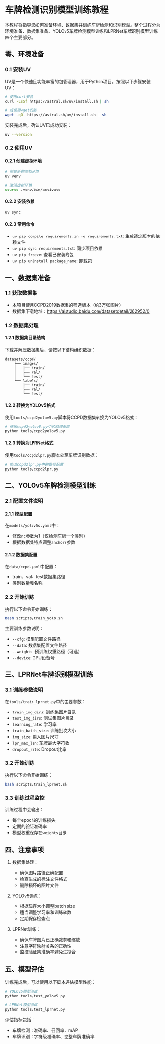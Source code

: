 # 车牌检测识别模型训练教程

本教程将指导您如何准备环境、数据集并训练车牌检测和识别模型。整个过程分为环境准备、数据集准备、YOLOv5车牌检测模型训练和LPRNet车牌识别模型训练四个主要部分。

## 零、环境准备

### 0.1 安装UV

UV是一个快速且功能丰富的包管理器，用于Python项目。按照以下步骤安装UV：

```bash
# 使用curl安装
curl -LsSf https://astral.sh/uv/install.sh | sh

# 或使用wget安装
wget -qO- https://astral.sh/uv/install.sh | sh
```

安装完成后，确认UV已成功安装：
```bash
uv --version
```

### 0.2 使用UV

#### 0.2.1 创建虚拟环境
```bash
# 创建新的虚拟环境
uv venv

# 激活虚拟环境
source .venv/bin/activate
```

#### 0.2.2 安装依赖
```bash
uv sync
```

#### 0.2.3 常用命令
- `uv pip compile requirements.in -o requirements.txt`: 生成锁定版本的依赖文件
- `uv pip sync requirements.txt`: 同步项目依赖
- `uv pip freeze`: 查看已安装的包
- `uv pip uninstall package_name`: 卸载包

## 一、数据集准备

### 1.1 获取数据集
- 本项目使用CCPD2019数据集的筛选版本（约3万张图片）
- 数据集下载地址：https://aistudio.baidu.com/datasetdetail/262952/0

### 1.2 数据集处理

#### 1.2.1 数据集目录结构
下载并解压数据集后，请按以下结构组织数据：
```
datasets/ccpd/
    ├── images/
    │   ├── train/
    │   ├── val/
    │   └── test/
    └── labels/
        ├── train/
        ├── val/
        └── test/
```

#### 1.2.2 转换为YOLOv5格式
使用`tools/ccpd2yolov5.py`脚本将CCPD数据集转换为YOLOv5格式：

```bash
# 修改ccpd2yolov5.py中的路径配置
python tools/ccpd2yolov5.py
```

#### 1.2.3 转换为LPRNet格式
使用`tools/ccpd2lpr.py`脚本处理车牌识别数据：

```bash
# 修改ccpd2lpr.py中的路径配置
python tools/ccpd2lpr.py
```

## 二、YOLOv5车牌检测模型训练

### 2.1 配置文件说明

#### 2.1.1 模型配置
在`models/yolov5s.yaml`中：
- 修改`nc`参数为1（仅检测车牌一个类别）
- 根据数据集特点调整`anchors`参数

#### 2.1.2 数据集配置
在`data/ccpd.yaml`中配置：
- train、val、test数据集路径
- 类别数量和名称

### 2.2 开始训练

执行以下命令开始训练：
```bash
bash scripts/train_yolo.sh
```

主要训练参数说明：
- `--cfg`: 模型配置文件路径
- `--data`: 数据集配置文件路径
- `--weights`: 预训练权重路径（可选）
- `--device`: GPU设备号

## 三、LPRNet车牌识别模型训练

### 3.1 训练参数说明

在`tools/train_lprnet.py`中的主要参数：
- `train_img_dirs`: 训练集图片目录
- `test_img_dirs`: 测试集图片目录
- `learning_rate`: 学习率
- `train_batch_size`: 训练批次大小
- `img_size`: 输入图片尺寸
- `lpr_max_len`: 车牌最大字符数
- `dropout_rate`: Dropout比率

### 3.2 开始训练

执行以下命令开始训练：
```bash
bash scripts/train_lprnet.sh
```

### 3.3 训练过程监控

训练过程中会输出：
- 每个epoch的训练损失
- 定期的验证准确率
- 模型权重保存在`weights`目录

## 四、注意事项

1. 数据集处理：
   - 确保图片路径正确配置
   - 检查生成的标注文件格式
   - 删除损坏的图片文件

2. YOLOv5训练：
   - 根据显存大小调整batch size
   - 适当调整学习率和训练轮数
   - 定期保存检查点

3. LPRNet训练：
   - 确保车牌图片已正确裁剪和缩放
   - 注意字符映射关系的正确性
   - 监控验证集准确率避免过拟合

## 五、模型评估

训练完成后，可以使用以下脚本评估模型性能：

```bash
# YOLOv5模型测试
python tools/test_yolov5.py

# LPRNet模型测试
python tools/test_lprnet.py
```

评估指标包括：
- 车牌检测：准确率、召回率、mAP
- 车牌识别：字符级准确率、完整车牌准确率
